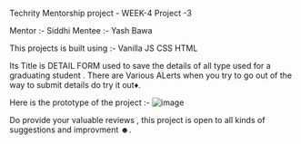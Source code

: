 Techrity Mentorship project - WEEK-4 Project -3

Mentor :- Siddhi 
Mentee :- Yash Bawa 

This projects is built using :-
Vanilla JS
CSS
HTML 

Its Title is DETAIL FORM used to save the details of all type used for a graduating student . 
There are Various ALerts when you try to go out of the way to submit details do try it out♦.

Here is the prototype of the project :-
![image](https://user-images.githubusercontent.com/90853282/191493755-13fc1e5e-2c7f-4616-bc95-d77e5208957c.png)

Do provide your valuable reviews , this project is open to all kinds of suggestions and improvment ☻.
